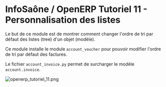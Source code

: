 InfoSaône / OpenERP Tutoriel 11 - Personnalisation des listes
===================

Le but de ce module est de montrer comment changer l'ordre de tri par défaut des listes (tree) d'un objet (modèle).

Ce module installe le module `account_voucher` pour pouvoir modifier l'ordre de tri par défaut des factures.

Le fichier `account_invoice.py` permet de surcharger le modèle `account.invoice`.

![openerp_tutoriel_11.png](https://raw.github.com/tonygalmiche/openerp_tutoriel_11/master/static/src/img/openerp_tutoriel_11.png) 
